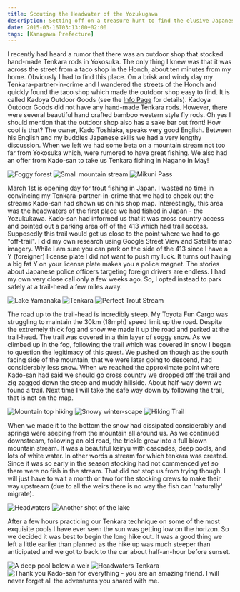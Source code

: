 ```yaml
---
title: Scouting the Headwater of the Yozukugawa
description: Setting off on a treasure hunt to find the elusive Japanese trout
date: 2015-03-16T03:13:00+02:00
tags: [Kanagawa Prefecture]
---
```


<div class="text-lg m-2">
<p class="mb-2">I recently had heard a rumor that there was an outdoor shop that stocked hand-made Tenkara rods in Yokosuka. The only thing I knew was that it was across the street from a taco shop in the Honch, about ten minutes from my home. Obviously I had to find this place. On a brisk and windy day my Tenkara-partner-in-crime and I wandered the streets of the Honch and quickly found the taco shop which made the outdoor shop easy to find. It is called Kadoya Outdoor Goods (see the <a href="https://www.fallfishtenkara.com/tenkara-fishing-stores/">Info Page</a> for details). Kadoya Outdoor Goods did not have any hand-made Tenkara rods. However, there were several beautiful hand crafted bamboo western style fly rods. Oh yes I should mention that the outdoor shop also has a sake bar out front! How cool is that? The owner, Kado Toshiaka, speaks very good English. Between his English and my buddies Japanese skills we had a very lengthy discussion. When we left we had some beta on a mountain stream not too far from Yokosuka which, were rumored to have great fishing. We also had an offer from Kado-san to take us Tenkara fishing in Nagano in May!</p>

<img class="w-8/12 rounded-lg shadow-lg mx-auto" src="https://fallfish-tenkara-images.s3-us-west-1.amazonaws.com/FfT+-+Yozukugawa+Headwaters/C/Fog_Yozuku-River_Headwaters_Exploration.jpg" alt="Foggy forest" />

<img class="w-8/12 rounded-lg shadow-lg mx-auto" src="https://fallfish-tenkara-images.s3-us-west-1.amazonaws.com/FfT+-+Yozukugawa+Headwaters/C/Keiryu_Small-Mountain-Stream_Yozukugawa_Headwaters.jpg" alt="Small mountain stream" />

<img class="w-8/12 rounded-lg shadow-lg mx-auto" src="https://fallfish-tenkara-images.s3-us-west-1.amazonaws.com/FfT+-+Yozukugawa+Headwaters/C/Lake-Yamanaka_Mikuni-Pass.JPG" alt="Mikuni Pass" />

<p class="mt-2 mb-2">March 1st is opening day for trout fishing in Japan. I wasted no time in convincing my Tenkara-partner-in-crime that we had to check out the streams Kado-san had shown us on his shop map. Interestingly, this area was the headwaters of the first place we had fished in Japan - the Yozukukawa. Kado-san had informed us that it was cross country access and pointed out a parking area off of the 413 which had trail access. Supposedly this trail would get us close to the point where we had to go "off-trail". I did my own research using Google Street View and Satellite map imagery. While I am sure you can park on the side of the 413 since I have a Y (foreigner) license plate I did not want to push my luck. It turns out having a big fat Y on your license plate makes you a police magnet. The stories about Japanese police officers targeting foreign drivers are endless. I had my own very close call only a few weeks ago. So, I opted instead to park safely at a trail-head a few miles away.</p>

<img class="w-8/12 rounded-lg shadow-lg mx-auto" src="https://fallfish-tenkara-images.s3-us-west-1.amazonaws.com/FfT+-+Yozukugawa+Headwaters/C/Lake_Yamanaka_Mount-Fuji_Snow_Tenkara.jpg" alt="Lake Yamanaka" />

<img class="w-8/12 rounded-lg shadow-lg mx-auto" src="https://fallfish-tenkara-images.s3-us-west-1.amazonaws.com/FfT+-+Yozukugawa+Headwaters/C/Mount-Fuji_Yozukugawa_Tenkara.JPG" alt="Tenkara" />

<img class="w-8/12 rounded-lg shadow-lg mx-auto" src="https://fallfish-tenkara-images.s3-us-west-1.amazonaws.com/FfT+-+Yozukugawa+Headwaters/C/Perfect-Trout-Stream_Japan_Keiryu.jpg" alt="Perfect Trout Stream" />

<p class="mt-2 mb-2"> The road up to the trail-head is incredibly steep. My Toyota Fun Cargo was struggling to maintain the 30km (18mph) speed limit up the road. Despite the extremely thick fog and snow we made it up the road and parked at the trail-head. The trail was covered in a thin layer of soggy snow. As we climbed up in the fog, following the trail which was covered in snow I began to question the legitimacy of this quest. We pushed on though as the south facing side of the mountain, that we were later going to descend, had considerably less snow. When we reached the approximate point where Kado-san had said we should go cross country we dropped off the trail and zig zagged down the steep and muddy hillside. About half-way down we found a trail. Next time I will take the safe way down by following the trail, that is not on the map.</p>

<img class="w-8/12 rounded-lg shadow-lg mx-auto" src="https://fallfish-tenkara-images.s3-us-west-1.amazonaws.com/FfT+-+Yozukugawa+Headwaters/C/Shrine_Japan_Mountaintop_Hike_Fishing.jpg" alt="Mountain top hiking" />

<img class="w-8/12 rounded-lg shadow-lg mx-auto" src="https://fallfish-tenkara-images.s3-us-west-1.amazonaws.com/FfT+-+Yozukugawa+Headwaters/C/Snow_Yozuku-River_Lake-Tanazawa_Tenkara_Headwaters.jpg" alt="Snowy winter-scape" />

<img class="w-8/12 rounded-lg shadow-lg mx-auto" src="https://fallfish-tenkara-images.s3-us-west-1.amazonaws.com/FfT+-+Yozukugawa+Headwaters/C/Trail_Hiking_Yozukugawa_Tenkara_Headwaters.jpg" alt="Hiking Trail" />

<p class="mt-2 mb-2">When we made it to the bottom the snow had dissipated considerably and springs were seeping from the mountain all around us. As we continued downstream, following an old road, the trickle grew into a full blown mountain stream. It was a beautiful keiryu with cascades, deep pools, and lots of white water. In other words a stream for which tenkara was created. Since it was so early in the season stocking had not commenced yet so there were no fish in the stream. That did not stop us from trying though. I will just have to wait a month or two for the stocking crews to make their way upstream (due to all the weirs there is no way the fish can 'naturally' migrate).</p> 

<img class="w-8/12 rounded-lg shadow-lg mx-auto" src="https://fallfish-tenkara-images.s3-us-west-1.amazonaws.com/FfT+-+Yozukugawa+Headwaters/C/Yozukugawa_Moss_Japan.JPG" alt="Headwaters" />

<img class="w-8/12 rounded-lg shadow-lg mx-auto" src="https://fallfish-tenkara-images.s3-us-west-1.amazonaws.com/FfT+-+Yozukugawa+Headwaters/C/Yozukugawa_Yozuku-River_Headwaters_Lake-Tanazawa.jpg" alt="Another shot of the lake" />

<p class="mt-2">After a few hours practicing our Tenkara technique on some of the most exquisite pools I have ever seen the sun was getting low on the horizon. So we decided it was best to begin the long hike out. It was a good thing we left a little earlier than planned as the hike up was much steeper than anticipated and we got to back to the car about half-an-hour before sunset.</p>

<img class="w-8/12 rounded-lg shadow-lg mx-auto" src="https://fallfish-tenkara-images.s3-us-west-1.amazonaws.com/FfT+-+Yozukugawa+Headwaters/C/Weir_Deep-Pool_Fishing_Tenkara_Yamame.jpg" alt="A deep pool below a weir" />

<img class="w-8/12 rounded-lg shadow-lg mx-auto" src="https://fallfish-tenkara-images.s3-us-west-1.amazonaws.com/FfT+-+Yozukugawa+Headwaters/C/Yozuku-River_Headwaters.JPG" alt="Headwaters Tenkara" />

<img class="w-8/12 rounded-lg shadow-lg mx-auto" src="https://fallfish-tenkara-images.s3-us-west-1.amazonaws.com/FfT+-+Yozukugawa+Headwaters/C/Yozuku-River_Headwaters_Tenkara_Japan.JPG" alt="Thank you Kado-san for everything - you are an amazing friend. I will never forget all the adventures you shared with me." />
</div>